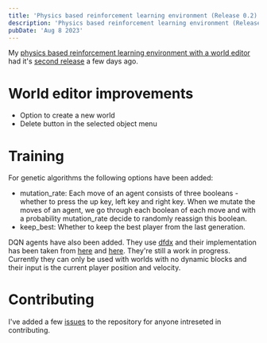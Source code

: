 ```yaml
---
title: 'Physics based reinforcement learning environment (Release 0.2)'
description: 'Physics based reinforcement learning environment (Release 0.2)'
pubDate: 'Aug 8 2023'
---
```


My [physics based reinforcement learning environment with a world editor](https://github.com/ShouvikGhosh2048/physics_reinforcement_learning_environment) had it's [second release](https://github.com/ShouvikGhosh2048/physics_reinforcement_learning_environment/releases/tag/0.2) a few days ago.

# World editor improvements
- Option to create a new world
- Delete button in the selected object menu

# Training
For genetic algorithms the following options have been added:
- mutation_rate: Each move of an agent consists of three booleans - whether to press the up key, left key and right key. When we mutate the moves of an agent, we go through each boolean of each move and with a probability mutation_rate decide to randomly reassign this boolean.
- keep_best: Whether to keep the best player from the last generation.

DQN agents have also been added. They use [dfdx](https://github.com/coreylowman/dfdx) and their implementation has been taken from [here](https://github.com/coreylowman/dfdx/blob/main/examples/rl-dqn.rs) and [here](https://pytorch.org/tutorials/intermediate/reinforcement_q_learning.html). They're still a work in progress. Currently they can only be used with worlds with no dynamic blocks and their input is the current player position and velocity.

# Contributing
I've added a few [issues](https://github.com/ShouvikGhosh2048/physics_reinforcement_learning_environment/issues) to the repository for anyone intreseted in contributing.